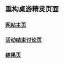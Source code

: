 ##  重构桌游精灵页面
### [网站主页](http://www.xxblog.site/itxiuzhen/cssXZ/Stage-four/task-3/gamejingling/index.html)
### [活动结束讨论页](http://www.xxblog.site/itxiuzhen/cssXZ/Stage-four/task-3/gamejingling/discover.html)
### [结果页](http://www.xxblog.site/itxiuzhen/cssXZ/Stage-four/task-3/gamejingling/result.html)
